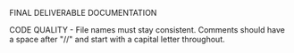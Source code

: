 FINAL DELIVERABLE DOCUMENTATION

CODE QUALITY - File names must stay consistent.
               Comments should have a space after "//" and start with a capital letter throughout.
               